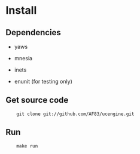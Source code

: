 # Install

## Dependencies

* yaws
* mnesia
* inets

* enunit (for testing only)

## Get source code

        git clone git://github.com/AF83/ucengine.git

## Run

        make run
